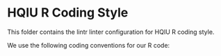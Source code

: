 # HQIU R Coding Style

This folder contains the lintr linter configuration for HQIU R coding style.

We use the following coding conventions for our R code:
